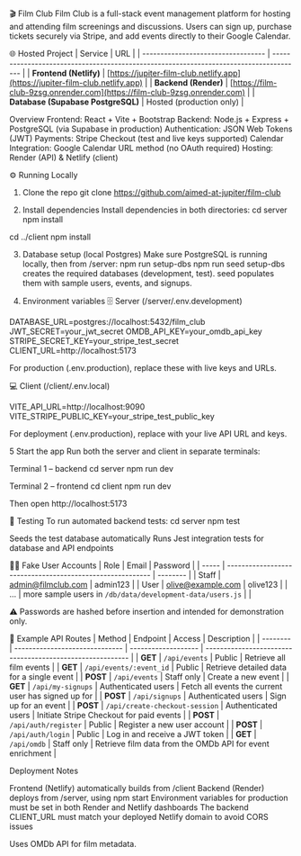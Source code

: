 🎬 Film Club
Film Club is a full-stack event management platform for hosting and attending film screenings and discussions.
Users can sign up, purchase tickets securely via Stripe, and add events directly to their Google Calendar.

🌐 Hosted Project
| Service | URL |
| ---------------------------------- | -------------------------------------------------------------------------------------- |
| **Frontend (Netlify)** | [https://jupiter-film-club.netlify.app](https://jupiter-film-club.netlify.app) |
| **Backend (Render)** | [https://film-club-9zsg.onrender.com](https://film-club-9zsg.onrender.com) |
| **Database (Supabase PostgreSQL)** | Hosted (production only) |

Overview
Frontend: React + Vite + Bootstrap
Backend: Node.js + Express + PostgreSQL (via Supabase in production)
Authentication: JSON Web Tokens (JWT)
Payments: Stripe Checkout (test and live keys supported)
Calendar Integration: Google Calendar URL method (no OAuth required)
Hosting: Render (API) & Netlify (client)

⚙️ Running Locally

1. Clone the repo
   git clone https://github.com/aimed-at-jupiter/film-club

2. Install dependencies
   Install dependencies in both directories:
   cd server
   npm install

cd ../client
npm install

3. Database setup (local Postgres)
   Make sure PostgreSQL is running locally, then from /server:
   npm run setup-dbs
   npm run seed
   setup-dbs creates the required databases (development, test).
   seed populates them with sample users, events, and signups.

4. Environment variables
   🗄️ Server (/server/.env.development)

DATABASE_URL=postgres://localhost:5432/film_club
JWT_SECRET=your_jwt_secret
OMDB_API_KEY=your_omdb_api_key
STRIPE_SECRET_KEY=your_stripe_test_secret
CLIENT_URL=http://localhost:5173

For production (.env.production), replace these with live keys and URLs.

💻 Client (/client/.env.local)

VITE_API_URL=http://localhost:9090
VITE_STRIPE_PUBLIC_KEY=your_stripe_test_public_key

For deployment (.env.production), replace with your live API URL and keys.

5 Start the app
Run both the server and client in separate terminals:

Terminal 1 – backend
cd server
npm run dev

Terminal 2 – frontend
cd client
npm run dev

Then open http://localhost:5173

🧪 Testing
To run automated backend tests:
cd server
npm test

Seeds the test database automatically
Runs Jest integration tests for database and API endpoints

👩‍💻 Fake User Accounts
| Role | Email | Password |
| ----- | --------------------------------------------------------- | -------- |
| Staff | [admin@filmclub.com](mailto:admin@filmclub.com) | admin123 |
| User | [olive@example.com](mailto:olive@example.com) | olive123 |
| … | more sample users in `/db/data/development-data/users.js` | |

⚠️ Passwords are hashed before insertion and intended for demonstration only.

🧾 Example API Routes
| Method | Endpoint | Access | Description |
| -------- | ------------------------------ | ------------------- | --------------------------------------------------------- |
| **GET** | `/api/events` | Public | Retrieve all film events |
| **GET** | `/api/events/:event_id` | Public | Retrieve detailed data for a single event |
| **POST** | `/api/events` | Staff only | Create a new event |
| **GET** | `/api/my-signups` | Authenticated users | Fetch all events the current user has signed up for |
| **POST** | `/api/signups` | Authenticated users | Sign up for an event |
| **POST** | `/api/create-checkout-session` | Authenticated users | Initiate Stripe Checkout for paid events |
| **POST** | `/api/auth/register` | Public | Register a new user account |
| **POST** | `/api/auth/login` | Public | Log in and receive a JWT token |
| **GET** | `/api/omdb` | Staff only | Retrieve film data from the OMDb API for event enrichment |

Deployment Notes

Frontend (Netlify) automatically builds from /client
Backend (Render) deploys from /server, using npm start
Environment variables for production must be set in both Render and Netlify dashboards
The backend CLIENT_URL must match your deployed Netlify domain to avoid CORS issues

Uses OMDb API for film metadata.
